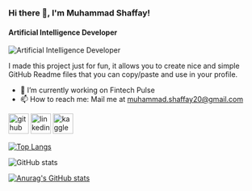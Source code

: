 ### Hi there 👋, I'm Muhammad Shaffay!
#### Artificial Intelligence Developer
![Artificial Intelligence Developer](https://arturssmirnovs.github.io/github-profile-readme-generator/images/banner.png)

I made this project just for fun, it allows you to create nice and simple GitHub Readme files that you can copy/paste and use in your profile.

- 🔭 I’m currently working on Fintech Pulse 
- 📫 How to reach me: Mail me at muhammad.shaffay20@gmail.com 


[<img src='https://cdn.jsdelivr.net/npm/simple-icons@3.0.1/icons/github.svg' alt='github' height='40'>](https://github.com/https://github.com/muhammadshaffay)  [<img src='https://cdn.jsdelivr.net/npm/simple-icons@3.0.1/icons/linkedin.svg' alt='linkedin' height='40'>](https://www.linkedin.com/in/https://www.linkedin.com/in/muhammadshaffay//)  [<img src='https://cdn.jsdelivr.net/npm/simple-icons@3.0.1/icons/kaggle.svg' alt='kaggle' height='40'>](https://www.kaggle.com/muhammadshaffay)  

[![Top Langs](https://github-readme-stats.vercel.app/api/top-langs/?username=https://github.com/muhammadshaffay)](https://github.com/anuraghazra/github-readme-stats)

![GitHub stats](https://github-readme-stats.vercel.app/api?username=https://github.com/muhammadshaffay&show_icons=true)  



[![Anurag's GitHub stats](https://github-readme-stats.vercel.app/api?username=muhammadshaffay)](https://github.com/anuraghazra/github-readme-stats)
